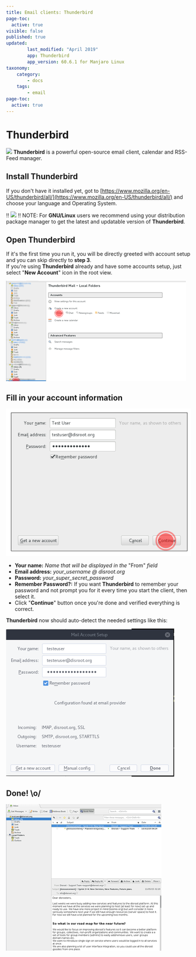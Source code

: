 ```yaml
---
title: Email clients: Thunderbird
page-toc:
  active: true
visible: false
published: true
updated:
        last_modified: "April 2019"
        app: Thunderbird
        app_version: 60.6.1 for Manjaro Linux
taxonomy:
    category:
        - docs
    tags:
        - email
page-toc:
  active: true
---
```


# Thunderbird

![](/home/icons/thunderbird.png)
**Thunderbird** is a powerful open-source email client, calendar and RSS-Feed manager.

## Install Thunderbird
If you don't have it installed yet, got to [https://www.mozilla.org/en-US/thunderbird/all/](https://www.mozilla.org/en-US/thunderbird/all/) and choose your language and Operating System.

!! ![](/home/icons/note.png)
!! NOTE: For **GNU/Linux** users we recommend using your distribution package manager to get the latest and updatable version of **Thunderbird**.

## **Open Thunderbird**
If it's the first time you run it, you will be directly greeted with account setup and you can skip directly to **step 3**.  
If you're using **Thunderbird** already and have some accounts setup, just select "**New Account**" icon in the root view.

![](en/thunderbird_setup2.png)

## **Fill in your account information**

![](en/thunderbird_setup3.png)

 - **Your name:** *Name that will be displayed in the* "From" *field*
 - **Email address:** *your_username @ disroot.org*
 - **Password:** *your_super_secret_password*
 - **Remember Password?:** If you want **Thunderbird** to remember your password and not prompt you for it every time you start the client, then select it.
 - Click "**Continue**" button once you're done and verified everything is correct.

**Thunderbird** now should auto-detect the needed settings like this:

![](en/thunderbird_setup4.png)

## **Done!** \o/

![](en/thunderbird_setup5.png)
